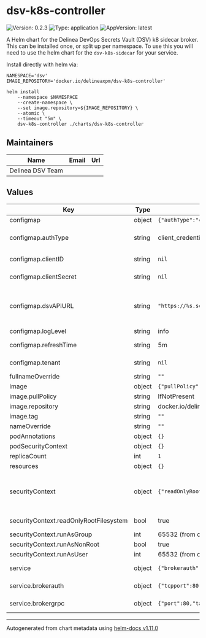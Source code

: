 # dsv-k8s-controller

![Version: 0.2.3](https://img.shields.io/badge/Version-0.2.3-informational?style=flat-square) ![Type: application](https://img.shields.io/badge/Type-application-informational?style=flat-square) ![AppVersion: latest](https://img.shields.io/badge/AppVersion-latest-informational?style=flat-square)

A Helm chart for the Delinea DevOps Secrets Vault (DSV) k8 sidecar broker.
This can be installed once, or split up per namespace.
To use this you will need to use the helm chart for the `dsv-k8s-sidecar` for your service.

Install directly with helm via:

```shell
NAMESPACE='dsv'
IMAGE_REPOSITORY='docker.io/delineaxpm/dsv-k8s-controller'

helm install
    --namespace $NAMESPACE
    --create-namespace \
    --set image.repository=${IMAGE_REPOSITORY} \
    --atomic \
    --timeout "5m" \
    dsv-k8s-controller ./charts/dsv-k8s-controller
```

## Maintainers

| Name             | Email | Url |
| ---------------- | ----- | --- |
| Delinea DSV Team |       |     |

## Values

| Key                                    | Type   | Default                                                                                                                                                                      | Description                                                                                                                                                                                                |
| -------------------------------------- | ------ | ---------------------------------------------------------------------------------------------------------------------------------------------------------------------------- | ---------------------------------------------------------------------------------------------------------------------------------------------------------------------------------------------------------- |
| configmap                              | object | `{"authType":"client_credentials","clientID":null,"clientSecret":null,"dsvAPIURL":"https://%s.secretsvaultcloud.com/v1","logLevel":"info","refreshTime":"5m","tenant":null}` | configmap is the configuration for the controller.                                                                                                                                                         |
| configmap.authType                     | string | client_credentials                                                                                                                                                           | authType is the type of authentication to use with the DSV API. At this time, only `client_credentials` is supported.                                                                                      |
| configmap.clientID                     | string | `nil`                                                                                                                                                                        | clientID is the clientID provided by the generation of client credentials in DSV.                                                                                                                          |
| configmap.clientSecret                 | string | `nil`                                                                                                                                                                        | clientSecret is the clientSecret provided by the generation of client credentials in DSV.                                                                                                                  |
| configmap.dsvAPIURL                    | string | `"https://%s.secretsvaultcloud.com/v1"`                                                                                                                                      | dsvAPIURL is the URL of the DSV API. The URL should be in the format of `https://%s.secretsvaultcloud.com/v1`. The `%s` will be replaced with the tenant name in the next configuration input.             |
| configmap.logLevel                     | string | info                                                                                                                                                                         | logLevel is the log level for the sidecar                                                                                                                                                                  |
| configmap.refreshTime                  | string | 5m                                                                                                                                                                           | refreshTime is the time interval between refreshes of the secrets                                                                                                                                          |
| configmap.tenant                       | string | `nil`                                                                                                                                                                        | tenant is the name of the tenant in DSV. _REQUIRED FIELD_                                                                                                                                                  |
| fullnameOverride                       | string | `""`                                                                                                                                                                         |                                                                                                                                                                                                            |
| image                                  | object | `{"pullPolicy":"IfNotPresent","repository":"dsv-k8s-controller","tag":""}`                                                                                                   | image is the image configuration for the controller                                                                                                                                                        |
| image.pullPolicy                       | string | IfNotPresent                                                                                                                                                                 | pullPolicy is the image pull policy                                                                                                                                                                        |
| image.repository                       | string | docker.io/delinaxpm/dsv-k8s-controller                                                                                                                                       | repository is the name of the fully qualified image                                                                                                                                                        |
| image.tag                              | string | `""`                                                                                                                                                                         | @default '' (empty)                                                                                                                                                                                        |
| nameOverride                           | string | `""`                                                                                                                                                                         |                                                                                                                                                                                                            |
| podAnnotations                         | object | `{}`                                                                                                                                                                         |                                                                                                                                                                                                            |
| podSecurityContext                     | object | `{}`                                                                                                                                                                         |                                                                                                                                                                                                            |
| replicaCount                           | int    | `1`                                                                                                                                                                          | replicate count @default - 1                                                                                                                                                                               |
| resources                              | object | `{}`                                                                                                                                                                         |                                                                                                                                                                                                            |
| securityContext                        | object | `{"readOnlyRootFilesystem":true,"runAsGroup":65532,"runAsNonRoot":true,"runAsUser":65532}`                                                                                   | securityContext is the security context for the controller. This uses chainguard static nonroot based image. Reference: https://edu.chainguard.dev/chainguard/chainguard-images/reference/static/overview/ |
| securityContext.readOnlyRootFilesystem | bool   | true                                                                                                                                                                         | readOnlyRootFilesystem is the read only root file system flag.                                                                                                                                             |
| securityContext.runAsGroup             | int    | 65532 (from chainguard static image)                                                                                                                                         | runAsGroup is the run as group.                                                                                                                                                                            |
| securityContext.runAsNonRoot           | bool   | true                                                                                                                                                                         | runAsNonRoot is the run as non root flag.                                                                                                                                                                  |
| securityContext.runAsUser              | int    | 65532 (from chainguard static image)                                                                                                                                         | runAsUser is the run as user.                                                                                                                                                                              |
| service                                | object | `{"brokerauth":{"tcpport":80,"tcptargetPort":8080,"tlsport":443,"tlstargetPort":443},"brokergrpc":{"port":80,"targetPort":3000}}`                                            | service is the service configuration for the controller                                                                                                                                                    |
| service.brokerauth                     | object | `{"tcpport":80,"tcptargetPort":8080,"tlsport":443,"tlstargetPort":443}`                                                                                                      | brokerauth is the service configuration for the broker auth service.                                                                                                                                       |
| service.brokergrpc                     | object | `{"port":80,"targetPort":3000}`                                                                                                                                              | brokergrpc is the service configuration for the broker grpc service.                                                                                                                                       |

---

Autogenerated from chart metadata using [helm-docs v1.11.0](https://github.com/norwoodj/helm-docs/releases/v1.11.0)
